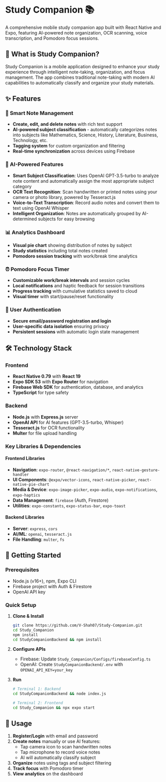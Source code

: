 # Study Companion 📚

A comprehensive mobile study companion app built with React Native and Expo, featuring AI-powered note organization, OCR scanning, voice transcription, and Pomodoro focus sessions.

## 🚀 What is Study Companion?

Study Companion is a mobile application designed to enhance your study experience through intelligent note-taking, organization, and focus management. The app combines traditional note-taking with modern AI capabilities to automatically classify and organize your study materials.

## ✨ Features

### 📝 Smart Note Management

- **Create, edit, and delete notes** with rich text support
- **AI-powered subject classification** - automatically categorizes notes into subjects like Mathematics, Science, History, Literature, Business, Technology, etc.
- **Tagging system** for custom organization and filtering
- **Real-time synchronization** across devices using Firebase

### 🤖 AI-Powered Features

- **Smart Subject Classification**: Uses OpenAI GPT-3.5-turbo to analyze note content and automatically assign the most appropriate subject category
- **OCR Text Recognition**: Scan handwritten or printed notes using your camera or photo library, powered by Tesseract.js
- **Voice-to-Text Transcription**: Record audio notes and convert them to text using OpenAI Whisper
- **Intelligent Organization**: Notes are automatically grouped by AI-determined subjects for easy browsing

### 📊 Analytics Dashboard

- **Visual pie chart** showing distribution of notes by subject
- **Study statistics** including total notes created
- **Pomodoro session tracking** with work/break time analytics

### ⏰ Pomodoro Focus Timer

- **Customizable work/break intervals** and session cycles
- **Local notifications** and haptic feedback for session transitions
- **Progress tracking** with cumulative statistics saved to cloud
- **Visual timer** with start/pause/reset functionality

### 🔐 User Authentication

- **Secure email/password registration and login**
- **User-specific data isolation** ensuring privacy
- **Persistent sessions** with automatic login state management

## 🛠️ Technology Stack

### Frontend

- **React Native 0.79** with **React 19**
- **Expo SDK 53** with **Expo Router** for navigation
- **Firebase Web SDK** for authentication, database, and analytics
- **TypeScript** for type safety

### Backend

- **Node.js** with **Express.js** server
- **OpenAI API** for AI features (GPT-3.5-turbo, Whisper)
- **Tesseract.js** for OCR functionality
- **Multer** for file upload handling

### Key Libraries & Dependencies

#### Frontend Libraries

- **Navigation**: `expo-router`, `@react-navigation/*`, `react-native-gesture-handler`
- **UI Components**: `@expo/vector-icons`, `react-native-picker`, `react-native-pie-chart`
- **Media & Device**: `expo-image-picker`, `expo-audio`, `expo-notifications`, `expo-haptics`
- **Data Management**: `firebase` (Auth, Firestore)
- **Utilities**: `expo-constants`, `expo-status-bar`, `expo-toast`

#### Backend Libraries

- **Server**: `express`, `cors`
- **AI/ML**: `openai`, `tesseract.js`
- **File Handling**: `multer`, `fs`

## 🚀 Getting Started

### Prerequisites

- Node.js (v16+), npm, Expo CLI
- Firebase project with Auth & Firestore
- OpenAI API key

### Quick Setup

1. **Clone & Install**

   ```bash
   git clone https://github.com/V-Shah07/Study-Companion.git
   cd Study_Companion
   npm install
   cd StudyCompanionBackend && npm install
   ```

2. **Configure APIs**

   - Firebase: Update `Study_Companion/Configs/firebaseConfig.ts`
   - OpenAI: Create `StudyCompanionBackend/.env` with `OPENAI_API_KEY=your_key`

3. **Run**

   ```bash
   # Terminal 1: Backend
   cd StudyCompanionBackend && node index.js

   # Terminal 2: Frontend
   cd Study_Companion && npx expo start
   ```

## 📱 Usage

1. **Register/Login** with email and password
2. **Create notes** manually or use AI features:
   - Tap camera icon to scan handwritten notes
   - Tap microphone to record voice notes
   - AI will automatically classify subject
3. **Organize** notes using tags and subject filtering
4. **Track focus** with Pomodoro timer
5. **View analytics** on the dashboard
